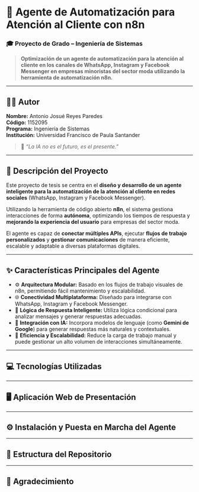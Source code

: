 # 🤖 Agente de Automatización para Atención al Cliente con n8n  

### 🎓 Proyecto de Grado – Ingeniería de Sistemas  
> **Optimización de un agente de automatización para la atención al cliente en los canales de WhatsApp, Instagram y Facebook Messenger en empresas minoristas del sector moda utilizando la herramienta de automatización n8n.**

---

## 👨‍💻 Autor  
**Nombre:** Antonio Josué Reyes Paredes  
**Código:** 1152095  
**Programa:** Ingeniería de Sistemas  
**Institución:** Universidad Francisco de Paula Santander  

> 🧠 *“La IA no es el futuro, es el presente.”*

---

## 📜 Descripción del Proyecto  

Este proyecto de tesis se centra en el **diseño y desarrollo de un agente inteligente para la automatización de la atención al cliente en redes sociales** (WhatsApp, Instagram y Facebook Messenger).  

Utilizando la herramienta de código abierto **n8n**, el sistema gestiona interacciones de forma **autónoma**, optimizando los tiempos de respuesta y **mejorando la experiencia del usuario** para empresas del sector moda.  

El agente es capaz de **conectar múltiples APIs**, ejecutar **flujos de trabajo personalizados** y **gestionar comunicaciones** de manera eficiente, escalable y adaptable a diversas plataformas digitales.

---

## ✨ Características Principales del Agente  

- ⚙️ **Arquitectura Modular:** Basado en los flujos de trabajo visuales de n8n, permitiendo fácil mantenimiento y escalabilidad.  
- 🌐 **Conectividad Multiplataforma:** Diseñado para integrarse con WhatsApp, Instagram y Facebook Messenger.  
- 💬 **Lógica de Respuesta Inteligente:** Utiliza lógica condicional para analizar mensajes y generar respuestas adecuadas.  
- 🧩 **Integración con IA:** Incorpora modelos de lenguaje (como **Gemini de Google**) para generar respuestas más naturales y contextuales.  
- 🚀 **Eficiencia y Escalabilidad:** Reduce la carga de trabajo manual y puede gestionar un alto volumen de interacciones simultáneamente.  

---

## 💻 Tecnologías Utilizadas  

<!-- 
| Categoría | Herramientas / Tecnologías |
|------------|-----------------------------|
| **Backend y Automatización** | [n8n](https://n8n.io) (Node-based workflow automation tool) |
| **Inteligencia Artificial** | Google Gemini API |
| **Frontend (App de Presentación)** | HTML5, CSS3, JavaScript |
| **Frameworks y Librerías** | Tailwind CSS, Chart.js |
-->

---

## 🖥️ Aplicación Web de Presentación  

<!-- 
Este repositorio incluye una **aplicación web interactiva (index.html)** diseñada para presentar el proyecto de tesis.  

La aplicación cuenta con las siguientes secciones:

- 🏠 **Inicio:** Resumen del proyecto, autor e introducción.  
- ⚙️ **Configuración:** Interfaz para simular la configuración de APIs y ajustes del agente.  
- 🧭 **Instalación:** Guía paso a paso para la puesta en marcha del agente en un entorno n8n.  
- 📘 **Documentación:** Explicación técnica de la arquitectura y flujos de trabajo.  
- 💬 **Demo Interactiva:** Chat en tiempo real potenciado por la API de Gemini para simular el comportamiento del agente.  
- 📊 **Panel de Administración:** Visualización de métricas y estadísticas de rendimiento (simuladas).  
-->

---

## ⚙️ Instalación y Puesta en Marcha del Agente  

<!-- 
1. **Configurar n8n:**  
   Asegúrate de tener una instancia de n8n funcional (Cloud, Docker o local).  

2. **Descargar el Workflow:**  
   Obtén el archivo `workflow.json` del proyecto.  

3. **Importar y Configurar:**  
   Importa el flujo de trabajo en tu instancia de n8n y configura las credenciales necesarias para las APIs de las redes sociales.  

4. **Activar:**  
   Una vez configurado, activa el workflow para que el agente comience a operar.  
-->

---

## 📂 Estructura del Repositorio  

<!-- 
/
├── index.html      # Aplicación web interactiva para la presentación del proyecto.
└── README.md       # Este archivo.
-->

---

## 🙌 Agradecimiento  

<!-- 
¡Gracias por revisar este proyecto!  
Si te interesa conocer más o colaborar, no dudes en contactarme.  

🧭 **Desarrollado con pasión por Antonio Josué Reyes Paredes.**
-->

